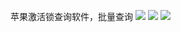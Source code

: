 苹果激活锁查询软件，批量查询
![](https://download.liangxinxunguo.com/app/8.jpg)
![](https://download.liangxinxunguo.com/app/9.jpg)
![](https://download.liangxinxunguo.com/app/5.jpg)
